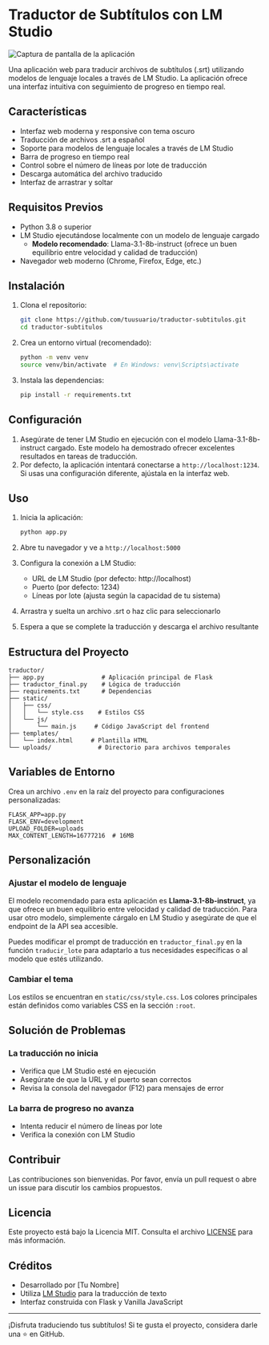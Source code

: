 # Traductor de Subtítulos con LM Studio

![Captura de pantalla de la aplicación](images/pagina.png)

Una aplicación web para traducir archivos de subtítulos (.srt) utilizando modelos de lenguaje locales a través de LM Studio. La aplicación ofrece una interfaz intuitiva con seguimiento de progreso en tiempo real.

## Características

- Interfaz web moderna y responsive con tema oscuro
- Traducción de archivos .srt a español
- Soporte para modelos de lenguaje locales a través de LM Studio
- Barra de progreso en tiempo real
- Control sobre el número de líneas por lote de traducción
- Descarga automática del archivo traducido
- Interfaz de arrastrar y soltar

## Requisitos Previos

- Python 3.8 o superior
- LM Studio ejecutándose localmente con un modelo de lenguaje cargado
  - **Modelo recomendado**: Llama-3.1-8b-instruct (ofrece un buen equilibrio entre velocidad y calidad de traducción)
- Navegador web moderno (Chrome, Firefox, Edge, etc.)

## Instalación

1. Clona el repositorio:
   ```bash
   git clone https://github.com/tuusuario/traductor-subtitulos.git
   cd traductor-subtitulos
   ```

2. Crea un entorno virtual (recomendado):
   ```bash
   python -m venv venv
   source venv/bin/activate  # En Windows: venv\Scripts\activate
   ```

3. Instala las dependencias:
   ```bash
   pip install -r requirements.txt
   ```

## Configuración

1. Asegúrate de tener LM Studio en ejecución con el modelo Llama-3.1-8b-instruct cargado. Este modelo ha demostrado ofrecer excelentes resultados en tareas de traducción.
2. Por defecto, la aplicación intentará conectarse a `http://localhost:1234`. Si usas una configuración diferente, ajústala en la interfaz web.

## Uso

1. Inicia la aplicación:
   ```bash
   python app.py
   ```

2. Abre tu navegador y ve a `http://localhost:5000`

3. Configura la conexión a LM Studio:
   - URL de LM Studio (por defecto: http://localhost)
   - Puerto (por defecto: 1234)
   - Líneas por lote (ajusta según la capacidad de tu sistema)

4. Arrastra y suelta un archivo .srt o haz clic para seleccionarlo

5. Espera a que se complete la traducción y descarga el archivo resultante

## Estructura del Proyecto

```
traductor/
├── app.py                # Aplicación principal de Flask
├── traductor_final.py    # Lógica de traducción
├── requirements.txt      # Dependencias
├── static/
│   ├── css/
│   │   └── style.css    # Estilos CSS
│   └── js/
│       └── main.js     # Código JavaScript del frontend
├── templates/
│   └── index.html     # Plantilla HTML
└── uploads/             # Directorio para archivos temporales
```

## Variables de Entorno

Crea un archivo `.env` en la raíz del proyecto para configuraciones personalizadas:

```
FLASK_APP=app.py
FLASK_ENV=development
UPLOAD_FOLDER=uploads
MAX_CONTENT_LENGTH=16777216  # 16MB
```

## Personalización

### Ajustar el modelo de lenguaje

El modelo recomendado para esta aplicación es **Llama-3.1-8b-instruct**, ya que ofrece un buen equilibrio entre velocidad y calidad de traducción. Para usar otro modelo, simplemente cárgalo en LM Studio y asegúrate de que el endpoint de la API sea accesible.

Puedes modificar el prompt de traducción en `traductor_final.py` en la función `traducir_lote` para adaptarlo a tus necesidades específicas o al modelo que estés utilizando.

### Cambiar el tema

Los estilos se encuentran en `static/css/style.css`. Los colores principales están definidos como variables CSS en la sección `:root`.

## Solución de Problemas

### La traducción no inicia
- Verifica que LM Studio esté en ejecución
- Asegúrate de que la URL y el puerto sean correctos
- Revisa la consola del navegador (F12) para mensajes de error

### La barra de progreso no avanza
- Intenta reducir el número de líneas por lote
- Verifica la conexión con LM Studio

## Contribuir

Las contribuciones son bienvenidas. Por favor, envía un pull request o abre un issue para discutir los cambios propuestos.

## Licencia

Este proyecto está bajo la Licencia MIT. Consulta el archivo [LICENSE](LICENSE) para más información.

## Créditos

- Desarrollado por [Tu Nombre]
- Utiliza [LM Studio](https://lmstudio.ai/) para la traducción de texto
- Interfaz construida con Flask y Vanilla JavaScript

---

¡Disfruta traduciendo tus subtítulos! Si te gusta el proyecto, considera darle una ⭐ en GitHub.
